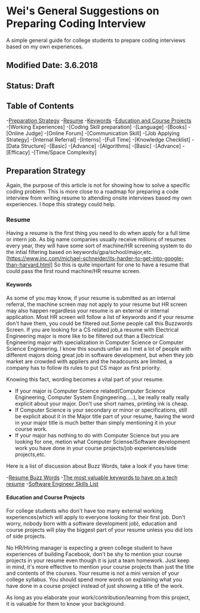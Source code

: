 # Wei's General Suggestions on Preparing Coding Interview
A simple general guide for college students to prepare coding interviews based on my own experiences.

## Modified Date: 3.6.2018 ##
## Status: Draft

## Table of Contents
  -[Preparation Strategy](#preparation-strategy)
    -[Resume](#resume)
      -[Keywords](#keywords)
      -[Education and Course Projects](#education-and-course-projects)
      -[Working Experiences]
    -[Coding Skill preparation]
      -[Language]
      -[Books]
      -[Online Judge]
      -[Online Forum]
      -[Communication Skill]
    -[Job Applying Strategy]
      -[Internal Referral]
      -[Interns]
      -[Full Time]
  -[Knowledge Checklist]
    -[Data Structure]
      -[Basic]
      -[Advance]
    -[Algorithms]
      -[Basic]
      -[Advance]
    -[Efficacy]
      -[Time/Space Complexity]

## Preparation Strategy
Again, the purpose of this article is not for showing how to solve a specific coding problem. This is more close to a roadmap for preparing a code interview from writing resume to attending onsite interviews based my own experiences. I hope this strategy could help.

### Resume
Having a resume is the first thing you need to do when apply for a full time or intern job. As big name companies usually receive millions of resumes every year, they will have some sort of machine/HR screening system to do the intial filtering based on keywords/gpa/school/major,etc. [https://www.inc.com/michael-schneider/its-harder-to-get-into-google-than-harvard.html] So this is quite important for one to have a resume that could pass the first round machine/HR resume screen.

#### Keywords
As some of you may know, if your resume is submitted as an internal referral, the machine screen may not apply to your resume but HR screen may also happen regardless your resume is an external or internal application. Most HR screen will follow a list of keywords and if your resume don't have them, you could be filtered out.Some people call this Buzzwords Screen. If you are looking for a CS related job,a resume with Electrical Engineering major is more like to be filtered out than a Electrical Engineering major with specialization in Computer Science or Computer Science Engineering. I know this sounds unfair as I met a lot of people with different majors doing great job in software development, but when they job market are crowded with appliers and the headcounts are limited, a company has to follow its rules to put CS major as first priority.

Knowing this fact, wording becomes a vital part of your resume.
- If your major is Computer Science related(Computer Science Engineering, Computer System Engingeering.....), be really really really explicit about your major. Don't use short names, printing ink is cheap.
- If Computer Science is your secondary or minor or specifications, still be explicit about it in the Major title part of your resume, having the word in your major title is much better than simply mentioning it in your course work.
- If your major has nothing to do with Computer Science but you are looking for one, metion what Computer Sciense/Software development work you have done in your course projects/job experiences/side projects,etc.

Here is a list of discussion about Buzz Words, take a look if you have time:

-[Resume Buzz Words](http://web.augsburg.edu/strommen/websitedocs/Resume%20Buzz%20Words/computer%20science.pdf)
-[The most valuable keywords to have on a tech resume](https://qz.com/229570/here-are-most-valuable-skills-in-americas-tech-job-market/)
-[Software Engineer Skills List](https://www.thebalance.com/software-engineer-skills-list-2062483)

#### Education and Course Projects
For college students who don't have too many external working experiences(which will apply to everyone looking for their first job. Don't worry, nobody born with a software development job), education and course projects will play the biggest part of your resume unless you did lots of side projects.

No HR/Hiring manager is expecting a green college student to have experiences of building Facebook, don't be shy to mention your course projects in your resume even though it is just a team homework. Just keep in mind, it's more effective to mention your course projects than just the title and contents of the courses. Your resume is not a mini version of your college syllabus. You should spend more words on explaining what you have done in a course project instead of just showing a title of the work.

As long as you elaborate your work/contribution/learning from this project, it is valuable for them to know your background.
